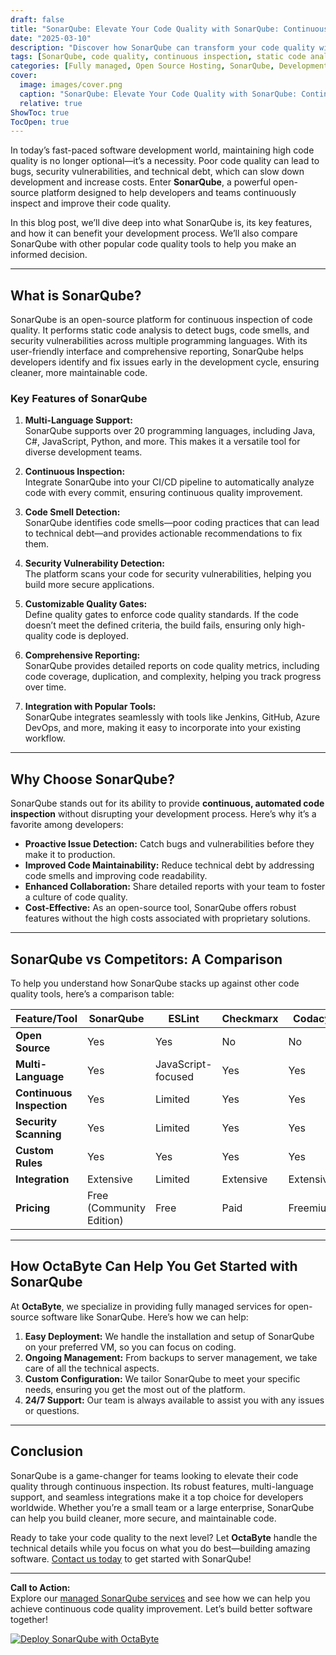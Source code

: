 ```yaml
---
draft: false
title: "SonarQube: Elevate Your Code Quality with SonarQube: Continuous Inspection Made Easy"
date: "2025-03-10"
description: "Discover how SonarQube can transform your code quality with continuous inspection. Learn about its features, benefits, and how it compares to other code quality tools. Perfect for developers and teams aiming for cleaner, more maintainable code."
tags: [SonarQube, code quality, continuous inspection, static code analysis, open source software, code review, SonarQube vs competitors, code quality tools, SonarQube features, SonarQube benefits]
categories: [Fully managed, Open Source Hosting, SonarQube, Development, Dev Ops]
cover:
  image: images/cover.png
  caption: "SonarQube: Elevate Your Code Quality with SonarQube: Continuous Inspection Made Easy"
  relative: true
ShowToc: true
TocOpen: true
---
```



In today’s fast-paced software development world, maintaining high code quality is no longer optional—it’s a necessity. Poor code quality can lead to bugs, security vulnerabilities, and technical debt, which can slow down development and increase costs. Enter **SonarQube**, a powerful open-source platform designed to help developers and teams continuously inspect and improve their code quality.

In this blog post, we’ll dive deep into what SonarQube is, its key features, and how it can benefit your development process. We’ll also compare SonarQube with other popular code quality tools to help you make an informed decision.

---

## What is SonarQube?

SonarQube is an open-source platform for continuous inspection of code quality. It performs static code analysis to detect bugs, code smells, and security vulnerabilities across multiple programming languages. With its user-friendly interface and comprehensive reporting, SonarQube helps developers identify and fix issues early in the development cycle, ensuring cleaner, more maintainable code.

### Key Features of SonarQube

1. **Multi-Language Support:**  
   SonarQube supports over 20 programming languages, including Java, C#, JavaScript, Python, and more. This makes it a versatile tool for diverse development teams.

2. **Continuous Inspection:**  
   Integrate SonarQube into your CI/CD pipeline to automatically analyze code with every commit, ensuring continuous quality improvement.

3. **Code Smell Detection:**  
   SonarQube identifies code smells—poor coding practices that can lead to technical debt—and provides actionable recommendations to fix them.

4. **Security Vulnerability Detection:**  
   The platform scans your code for security vulnerabilities, helping you build more secure applications.

5. **Customizable Quality Gates:**  
   Define quality gates to enforce code quality standards. If the code doesn’t meet the defined criteria, the build fails, ensuring only high-quality code is deployed.

6. **Comprehensive Reporting:**  
   SonarQube provides detailed reports on code quality metrics, including code coverage, duplication, and complexity, helping you track progress over time.

7. **Integration with Popular Tools:**  
   SonarQube integrates seamlessly with tools like Jenkins, GitHub, Azure DevOps, and more, making it easy to incorporate into your existing workflow.

---

## Why Choose SonarQube?

SonarQube stands out for its ability to provide **continuous, automated code inspection** without disrupting your development process. Here’s why it’s a favorite among developers:

- **Proactive Issue Detection:** Catch bugs and vulnerabilities before they make it to production.
- **Improved Code Maintainability:** Reduce technical debt by addressing code smells and improving code readability.
- **Enhanced Collaboration:** Share detailed reports with your team to foster a culture of code quality.
- **Cost-Effective:** As an open-source tool, SonarQube offers robust features without the high costs associated with proprietary solutions.

---

## SonarQube vs Competitors: A Comparison

To help you understand how SonarQube stacks up against other code quality tools, here’s a comparison table:

| Feature/Tool          | SonarQube             | ESLint                | Checkmarx             | Codacy                |
|------------------------|-----------------------|-----------------------|-----------------------|-----------------------|
| **Open Source**        | Yes                   | Yes                   | No                    | No                    |
| **Multi-Language**     | Yes                   | JavaScript-focused    | Yes                   | Yes                   |
| **Continuous Inspection** | Yes                | Limited               | Yes                   | Yes                   |
| **Security Scanning**  | Yes                   | Limited               | Yes                   | Yes                   |
| **Custom Rules**       | Yes                   | Yes                   | Yes                   | Yes                   |
| **Integration**        | Extensive             | Limited               | Extensive             | Extensive             |
| **Pricing**            | Free (Community Edition) | Free               | Paid                  | Freemium              |

---

## How OctaByte Can Help You Get Started with SonarQube

At **OctaByte**, we specialize in providing fully managed services for open-source software like SonarQube. Here’s how we can help:

1. **Easy Deployment:** We handle the installation and setup of SonarQube on your preferred VM, so you can focus on coding.
2. **Ongoing Management:** From backups to server management, we take care of all the technical aspects.
3. **Custom Configuration:** We tailor SonarQube to meet your specific needs, ensuring you get the most out of the platform.
4. **24/7 Support:** Our team is always available to assist you with any issues or questions.

---

## Conclusion

SonarQube is a game-changer for teams looking to elevate their code quality through continuous inspection. Its robust features, multi-language support, and seamless integrations make it a top choice for developers worldwide. Whether you’re a small team or a large enterprise, SonarQube can help you build cleaner, more secure, and maintainable code.

Ready to take your code quality to the next level? Let **OctaByte** handle the technical details while you focus on what you do best—building amazing software. [Contact us today](https://octabyte.io) to get started with SonarQube!

---

**Call to Action:**  
Explore our [managed SonarQube services](https://octabyte.io) and see how we can help you achieve continuous code quality improvement. Let’s build better software together!

[![Deploy SonarQube with OctaByte](/images/deploy-on-octabyte.png)](https://octabyte.io/fully-managed-open-source-services/development/dev-ops/sonarqube)